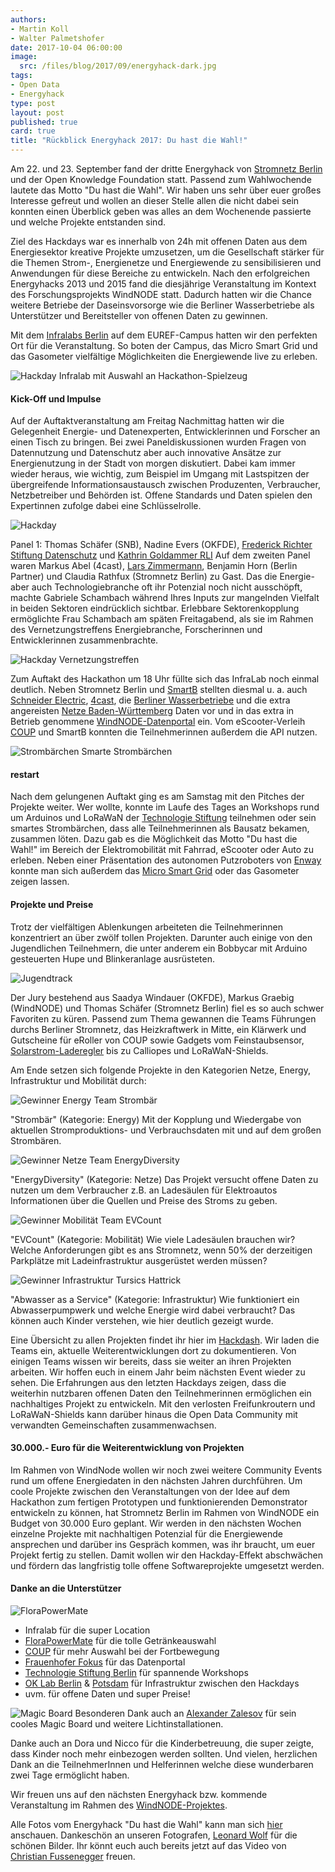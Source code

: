 ```yaml
---
authors: 
- Martin Koll
- Walter Palmetshofer
date: 2017-10-04 06:00:00
image:
  src: /files/blog/2017/09/energyhack-dark.jpg
tags:
- Open Data
- Energyhack
type: post
layout: post
published: true
card: true
title: "Rückblick Energyhack 2017: Du hast die Wahl!" 
---
```


Am 22. und 23. September fand der dritte Energyhack von [Stromnetz Berlin](https://www.stromnetz-berlin.de/) und der Open Knowledge Foundation statt. Passend zum Wahlwochende lautete das Motto "Du hast die Wahl". Wir haben uns sehr über euer großes Interesse gefreut und wollen an dieser Stelle allen die nicht dabei sein konnten einen Überblick geben was alles an dem Wochenende passierte und welche Projekte entstanden sind.

Ziel des Hackdays war es innerhalb von 24h mit offenen Daten aus dem Energiesektor kreative Projekte umzusetzen, um die Gesellschaft stärker für die Themen Strom-, Energienetze und Energiewende zu sensibilisieren und Anwendungen für diese Bereiche zu entwickeln. Nach den erfolgreichen Energyhacks 2013 und 2015 fand die diesjährige Veranstaltung im Kontext des Forschungsprojekts WindNODE statt. Dadurch hatten wir die Chance weitere Betriebe der Daseinsvorsorge wie die Berliner Wasserbetriebe als Unterstützer und Bereitsteller von offenen Daten zu gewinnen.

Mit dem [Infralabs Berlin](http://infralab.berlin/) auf dem EUREF-Campus hatten wir den perfekten Ort für die Veranstaltung. So boten der Campus, das Micro Smart Grid und das Gasometer vielfältige Möglichkeiten die Energiewende live zu erleben. 

![Hackday](/files/blog/2017/09/energyhack-infralab.jpg "Impulsreferate")
Infralab mit Auswahl an Hackathon-Spielzeug

<h4>Kick-Off und Impulse</h4>

Auf der Auftaktveranstaltung am Freitag Nachmittag hatten wir die Gelegenheit Energie- und Datenexperten, Entwicklerinnen und Forscher an einen Tisch zu bringen. Bei zwei Paneldiskussionen wurden Fragen von Datennutzung und Datenschutz aber auch innovative Ansätze zur Energienutzung in der Stadt von morgen diskutiert. Dabei kam immer wieder heraus, wie wichtig, zum Beispiel im Umgang mit Lastspitzen der übergreifende Informationsaustausch zwischen Produzenten, Verbraucher, Netzbetreiber und Behörden ist. Offene Standards und Daten spielen den Expertinnen zufolge dabei eine Schlüsselrolle. 

![Hackday](/files/blog/2017/09/energyhack-intro.jpg "Impulsreferate")

Panel 1: Thomas Schäfer (SNB), Nadine Evers (OKFDE), [Frederick Richter Stiftung Datenschutz](https://stiftungdatenschutz.org/startseite/) und [Kathrin Goldammer RLI](https://twitter.com/kagoldammer) 
Auf dem zweiten Panel waren Markus Abel (4cast), [Lars Zimmermann](http://bloglz.de/), Benjamin Horn (Berlin Partner) und Claudia Rathfux (Stromnetz Berlin) zu Gast. Das die Energie- aber auch Technologiebranche oft ihr Potenzial noch nicht ausschöpft, machte Gabriele Schambach während Ihres Inputs zur mangelnden Vielfalt in beiden Sektoren eindrücklich sichtbar. Erlebbare Sektorenkopplung ermöglichte Frau Schambach am späten Freitagabend, als sie im Rahmen des Vernetzungstreffens Energiebranche, Forscherinnen und Entwicklerinnen zusammenbrachte.

![Hackday](/files/blog/2017/09/energyhack-diversity.jpg "Diversity Vortrag")
Vernetzungstreffen

Zum Auftakt des Hackathon um 18 Uhr füllte sich das InfraLab noch einmal deutlich. Neben Stromnetz Berlin und [SmartB](http://www.smartb.de/home/) stellten diesmal u. a. auch [Schneider Electric](http://www.schneider-electric.de/de/), [4cast](http://4-cast.de/), die [Berliner Wasserbetriebe](http://www.bwb.de) und die extra angereisten [Netze Baden-Württemberg](https://www.netze-bw.de) Daten vor und in das extra in Betrieb genommene [WindNODE-Datenportal](http://windnode.fokus.fraunhofer.de/dataset?organization=energyhack-2017) ein. Vom eScooter-Verleih [COUP](http://joincoup.com/) und SmartB konnten die Teilnehmerinnen außerdem die API nutzen.

![Strombärchen](/files/blog/2017/09/energyhack-baerchen.jpg "Strombärchen")
Smarte Strombärchen

<h4>restart</h4>

Nach dem gelungenen Auftakt ging es am Samstag mit den Pitches der Projekte weiter. Wer wollte, konnte im Laufe des Tages an Workshops rund um Arduinos und LoRaWaN der [Technologie Stiftung](https://www.technologiestiftung-berlin.de/) teilnehmen oder sein smartes Strombärchen, dass alle Teilnehmerinnen als Bausatz bekamen, zusammen löten. Dazu gab es die Möglichkeit das Motto "Du hast die Wahl!" im Bereich der Elektromobilität mit Fahrrad, eScooter oder Auto zu erleben. Neben einer Präsentation des autonomen Putzroboters von [Enway](https://www.flickr.com/photos/okfde/36683289753/in/album-72157688869254346/) konnte man sich außerdem das [Micro Smart Grid](https://www.innoz.de/de/micro-smart-grid-msg) oder das Gasometer zeigen lassen. 

<h4>Projekte und Preise</h4>

Trotz der vielfältigen Ablenkungen arbeiteten die Teilnehmerinnen konzentriert an über zwölf tollen Projekten. Darunter auch einige von den Jugendlichen Teilnehmern, die unter anderem ein Bobbycar mit Arduino gesteuerten Hupe und Blinkeranlage ausrüsteten.

![Jugendtrack](/files/blog/2017/09/energyhack-bobbycar.jpg "BobbyCar")

Der Jury bestehend aus Saadya Windauer (OKFDE), Markus Graebig (WindNODE) und Thomas Schäfer (Stromnetz Berlin) fiel es so auch schwer Favoriten zu küren. Passend zum Thema gewannen die Teams Führungen durchs Berliner Stromnetz, das Heizkraftwerk in Mitte, ein Klärwerk und Gutscheine für eRoller von COUP sowie Gadgets vom Feinstaubsensor, [Solarstrom-Laderegler](https://wiki.freifunk.net/Freifunk-MPP-Tracker) bis zu Calliopes und LoRaWaN-Shields. 

 Am Ende setzen sich folgende Projekte in den Kategorien Netze, Energy, Infrastruktur und Mobilität durch:

![Gewinner Energy](/files/blog/2017/09/energyhack-projekt-strombaer.jpg "Projekt Strombär")
Team Strombär

"Strombär" (Kategorie: Energy)
Mit der Kopplung und Wiedergabe von aktuellen Stromproduktions- und Verbrauchsdaten mit und auf dem großen Strombären.


![Gewinner Netze](/files/blog/2017/09/energyhack-energydiversity.jpg "EnergyDiversity")
Team EnergyDiversity

"EnergyDiversity" (Kategorie: Netze)
Das Projekt versucht offene Daten zu nutzen um dem Verbraucher z.B. an Ladesäulen für Elektroautos Informationen über die Quellen und Preise des Stroms zu geben.


![Gewinner Mobilität](/files/blog/2017/09/energyhack-evcount.jpg "EVCount")
Team EVCount

"EVCount" (Kategorie: Mobilität)
Wie viele Ladesäulen brauchen wir? Welche Anforderungen gibt es ans Stromnetz, wenn 50% der derzeitigen Parkplätze mit Ladeinfrastruktur ausgerüstet werden müssen? 

![Gewinner Infrastruktur](/files/blog/2017/09/energyhack-tursics.jpg "Team Tursics")
Tursics Hattrick

"Abwasser as a Service" (Kategorie: Infrastruktur)
Wie funktioniert ein Abwasserpumpwerk und welche Energie wird dabei verbraucht? Das können auch Kinder verstehen, wie hier deutlich gezeigt wurde.


Eine Übersicht zu allen Projekten findet ihr hier im [Hackdash](https://hackdash.org/dashboards/energy2017). Wir laden die Teams ein, aktuelle Weiterentwicklungen dort zu dokumentieren. Von einigen Teams wissen wir bereits, dass sie weiter an ihren Projekten arbeiten. Wir hoffen euch in einem Jahr beim nächsten Event wieder zu sehen. 
Die Erfahrungen aus den letzten Hackdays zeigen, dass die weiterhin nutzbaren offenen Daten den Teilnehmerinnen ermöglichen ein nachhaltiges Projekt zu entwickeln. Mit den verlosten Freifunkroutern und LoRaWaN-Shields kann darüber hinaus die Open Data Community mit verwandten Gemeinschaften zusammenwachsen.


<h4>30.000.- Euro für die Weiterentwicklung von Projekten</h4>

Im Rahmen von WindNode wollen wir noch zwei weitere Community Events rund um offene Energiedaten in den nächsten Jahren durchführen. Um coole Projekte zwischen den Veranstaltungen von der Idee auf dem Hackathon zum fertigen Prototypen und  funktionierenden Demonstrator entwickeln zu können, hat Stromnetz Berlin im Rahmen von WindNODE ein Budget von 30.000 Euro geplant. Wir werden in den nächsten Wochen einzelne Projekte mit nachhaltigen Potenzial für die Energiewende ansprechen und darüber ins Gespräch kommen, was ihr braucht, um euer Projekt fertig zu stellen. Damit wollen wir den Hackday-Effekt abschwächen und fördern das langfristig tolle offene Softwareprojekte umgesetzt werden.


<h4>Danke an die Unterstützer</h4>

![FloraPowerMate](/files/blog/2017/09/energyhack-getraenke.png "Getränke Auswahl")

  - Infralab für die super Location
  - [FloraPowerMate](http://www.flora-power.de/) für die tolle Getränkeauswahl
  - [COUP](http://joincoup.com/) für mehr Auswahl bei der Fortbewegung
  - [Frauenhofer Fokus](http://windnode.fokus.fraunhofer.de/dataset) für das Datenportal
  - [Technologie Stiftung Berlin](https://www.technologiestiftung-berlin.de/) für spannende Workshops
  - [OK Lab Berlin](http://www.codefor.de/berlin) & [Potsdam](http://www.oklab-potsdam.de/) für Infrastruktur zwischen den Hackdays
  - uvm. für offene Daten und super Preise! 


![Magic Board](/files/blog/2017/09/energyhack-ledwand.jpg "Magic Board") 
Besonderen Dank auch an [Alexander Zalesov](https://www.instagram.com/p/BTw6ffCF8qW/?taken-by=zallesov) für sein cooles Magic Board und weitere Lichtinstallationen.
  

Danke auch an Dora und Nicco für die Kinderbetreuung, die super zeigte, dass Kinder noch mehr einbezogen werden sollten. Und vielen, herzlichen Dank an die TeilnehmerInnen und Helferinnen welche diese wunderbaren zwei Tage ermöglicht haben. 


Wir freuen uns auf den nächsten Energyhack bzw. kommende Veranstaltung im Rahmen des [WindNODE-Projektes](http://www.windnode.de/).


Alle Fotos vom Energyhack "Du hast die Wahl" kann man sich [hier](https://www.flickr.com/photos/okfde/albums/72157688869254346) anschauen. 
Dankeschön an unseren Fotografen, [Leonard Wolf](https://twitter.com/woleonard) für die schönen Bilder. Ihr könnt euch auch bereits jetzt auf das Video von [Christian Fussenegger](http://www.zumgrauenbaeren.com/) freuen.
